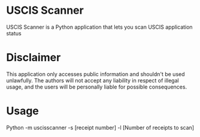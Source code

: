# USCIS Scanner

USCIS Scanner is a Python application that lets you scan USCIS application status

# Disclaimer

This application only accesses public information and shouldn't be used unlawfully.
The authors will not accept any liability in respect of illegal usage, and the users 
will be personally liable for possible consequences.

# Usage

Python -m uscisscanner -s [receipt number] -l [Number of receipts to scan]

